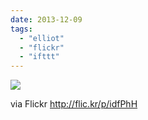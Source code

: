 ```yaml
---
date: 2013-12-09
tags: 
  - "elliot"
  - "flickr"
  - "ifttt"
---
```


![](http://farm4.staticflickr.com/3803/11296753653_16abc4768b_b.jpg)  

  
  
via Flickr http://flic.kr/p/idfPhH
